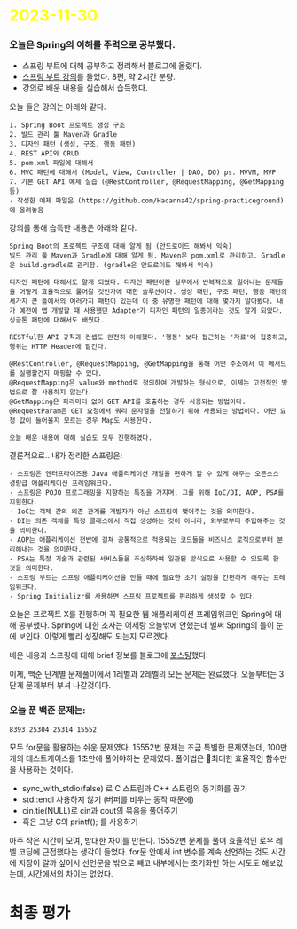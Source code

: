 # <span style="color:yellow">2023-11-30</span>

### 오늘은 Spring의 이해를 주력으로 공부했다.

- 스프링 부트에 대해 공부하고 정리해서 블로그에 올렸다.
- [스프링 부트 강의](https://youtube.com/playlist?list=PLlTylS8uB2fBOi6uzvMpojFrNe7sRmlzU&si=Ngfom0zjVCo1j9NO)를 들었다. 8편, 약 2시간 분량.
- 강의로 배운 내용을 실습해서 습득했다.

오늘 들은 강의는 아래와 같다.

```video-lectures
1. Spring Boot 프로젝트 생성 구조
2. 빌드 관리 툴 Maven과 Gradle
3. 디자인 패턴 (생성, 구조, 행동 패턴)
4. REST API와 CRUD
5. pom.xml 파일에 대해서
6. MVC 패턴에 대해서 (Model, View, Controller | DAO, DO) ps. MVVM, MVP
7. 기본 GET API 예제 실습 (@RestController, @RequestMapping, @GetMapping 등)
- 작성한 예제 파일은 (https://github.com/Hacanna42/spring-practiceground)에 올려놓음
```


강의를 통해 습득한 내용은 아래와 같다.

```
Spring Boot의 프로젝트 구조에 대해 알게 됨 (안드로이드 해봐서 익숙)
빌드 관리 툴 Maven과 Gradle에 대해 알게 됨. Maven은 pom.xml로 관리하고. Gradle은 build.gradle로 관리함. (gradle은 안드로이드 해봐서 익숙)

디자인 패턴에 대해서도 알게 되었다. 디자인 패턴이란 실무에서 반복적으로 일어나는 문제들을 어떻게 효율적으로 풀어갈 것인가에 대한 솔루션이다. 생성 패턴, 구조 패턴, 행동 패턴의 세가지 큰 틀에서의 여러가지 패턴이 있는데 이 중 유명한 패턴에 대해 몇가지 알아봤다. 내가 예전에 앱 개발할 때 사용했던 Adapter가 디자인 패턴의 일종이라는 것도 알게 되었다. 싱글톤 패턴에 대해서도 배웠다.

RESTful한 API 규칙과 컨셉도 완전히 이해했다. '행동' 보다 접근하는 '자료'에 집중하고, 행위는 HTTP Header에 맡긴다.

@RestController, @RequestMapping, @GetMapping을 통해 어떤 주소에서 이 메서드를 실행할건지 매핑할 수 있다.
@RequestMapping은 value와 method로 정의하여 개발하는 형식으로, 이제는 고전적인 방법으로 잘 사용하지 않는다.
@GetMapping은 파라미터 없이 GET API를 호출하는 경우 사용되는 방법이다.
@RequestParam은 GET 요청에서 쿼리 문자열을 전달하기 위해 사용되는 방법이다. 어떤 요청 값이 들어올지 모르는 경우 Map도 사용한다.

오늘 배운 내용에 대해 실습도 모두 진행하였다.

```


결론적으로.. 내가 정리한 스프링은:

```spring
- 스프링은 엔터프라이즈용 Java 애플리케이션 개발을 편하게 할 수 있게 해주는 오픈소스 경량급 애플리케이션 프레임워크다.
- 스프링은 POJO 프로그래밍을 지향하는 특징을 가지며, 그를 위해 IoC/DI, AOP, PSA를 지원한다.
- IoC는 객체 간의 의존 관계를 개발자가 아닌 스프링이 맺어주는 것을 의미한다.
- DI는 의존 객체를 특정 클래스에서 직접 생성하는 것이 아니라, 외부로부터 주입해주는 것을 의미한다.
- AOP는 애플리케이션 전반에 걸쳐 공통적으로 적용되는 코드들을 비즈니스 로직으로부터 분리해내는 것을 의미한다.
- PSA는 특정 기술과 관련된 서비스들을 추상화하여 일관된 방식으로 사용할 수 있도록 한 것을 의미한다.
- 스프링 부트는 스프링 애플리케이션을 만들 때에 필요한 초기 설정을 간편하게 해주는 프레임워크다.
- Spring Initializr를 사용하면 스프링 프로젝트를 편리하게 생성할 수 있다.
```


오늘은 프로젝트 X를 진행하며 꼭 필요한 웹 애플리케이션 프레임워크인 Spring에 대해 공부했다.
Spring에 대한 조사는 어제랑 오늘밖에 안했는데 벌써 Spring의 틀이 눈에 보인다. 이렇게 빨리 성장해도 되는지 모르겠다.

배운 내용과 스프링에 대해 brief 정보를 블로그에 [포스팅](https://hacanna42.tistory.com/176)했다.

이제, 백준 단계별 문제풀이에서 1레벨과 2레벨의 모든 문제는 완료했다. 오늘부터는 3단계 문제부터 부셔 나갈것이다.

### 오늘 푼 백준 문제는:
```level3
8393 25304 25314 15552
```

모두 for문을 활용하는 쉬운 문제였다.
15552번 문제는 조금 특별한 문제였는데, 100만개의 테스트케이스를 1초만에 풀어야하는 문제였다.
풀이법은 최대한 효율적인 함수만을 사용하는 것이다.
- sync_with_stdio(false) 로 C 스트림과 C++ 스트림의 동기화를 끊기
- std::endl 사용하지 않기 (버퍼를 비우는 동작 때문에)
- cin.tie(NULL)로 cin과 cout의 묶음을 풀어주기
- 혹은 그냥 C의 printf(); 를 사용하기

아주 작은 시간이 모여, 방대한 차이를 만든다.
15552번 문제를 풀며 효율적인 로우 레벨 코딩에 근접했다는 생각이 들었다.
for문 안에서 int 변수를 계속 선언하는 것도 시간에 지장이 갈까 싶어서 선언문을 밖으로 빼고 내부에서는 초기화만 하는 시도도 해보았는데, 시간에서의 차이는 없었다.


# 최종 평가
```ElonMusk

```